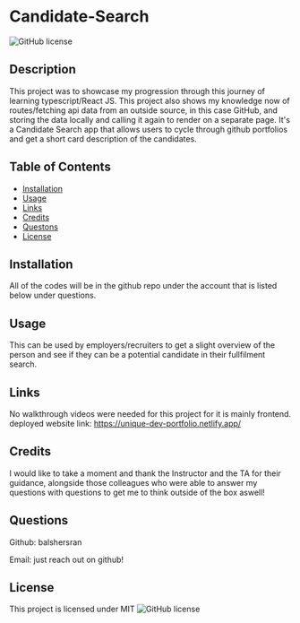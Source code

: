 # Candidate-Search


![GitHub license](https://img.shields.io/badge/license-MIT-green.svg)

## Description

This project was to showcase my progression through this journey of learning typescript/React JS. This project also shows my knowledge now of routes/fetching api data from an outside source, in this case GitHub, and storing the data locally and calling it again to render on a separate page. It's a Candidate Search app that allows users to cycle through github portfolios and get a short card description of the candidates.

## Table of Contents

- [Installation](#installation)
- [Usage](#usage)
- [Links](#links)
- [Credits](#credits)
- [Questons](#questions)
- [License](#license)

## Installation

All of the codes will be in the github repo under the account that is listed below under questions.

## Usage

This can be used by employers/recruiters to get a slight overview of the person and see if they can be a potential candidate in their fullfilment search.

## Links

No walkthrough videos were needed for this project for it is mainly frontend.
deployed website link: https://unique-dev-portfolio.netlify.app/

## Credits

I would like to take a moment and thank the Instructor and the TA for their guidance, alongside those colleagues who were able to answer my questions with questions to get me to think outside of the box aswell!

## Questions

Github: balshersran

Email: just reach out on github!

## License

This project is licensed under MIT
![GitHub license](https://img.shields.io/badge/license-MIT-green.svg)
